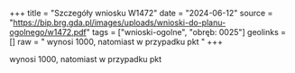 +++
title = "Szczegóły wniosku W1472"
date = "2024-06-12"
source = "https://bip.brg.gda.pl/images/uploads/wnioski-do-planu-ogolnego/w1472.pdf"
tags = ["wnioski-ogolne", "obręb: 0025"]
geolinks = []
raw = " wynosi 1000, natomiast w przypadku pkt "
+++

 wynosi 1000, natomiast w przypadku pkt 


